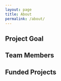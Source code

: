 ```yaml
---
layout: page
title: About
permalink: /about/
---
```


## Project Goal

## Team Members

## Funded Projects
